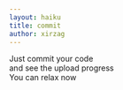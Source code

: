 ```yaml
---
layout: haiku
title: commit
author: xirzag
---
```


Just commit your code<br>
and see the upload progress<br>
You can relax now<br>
